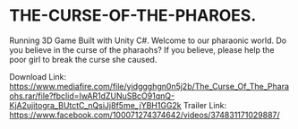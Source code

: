 # THE-CURSE-OF-THE-PHAROES.
Running 3D Game Built with Unity C#.
Welcome to our pharaonic world. 
Do you believe in the curse of the pharaohs?
If you believe, please help the poor girl to break the curse she caused.

Download Link: https://www.mediafire.com/file/yjdggghgn0n5j2b/The_Curse_Of_The_Pharaohs.rar/file?fbclid=IwAR1dZUNuSBcO91qnQ-KjA2ujitogra_BUtctC_nQsiJj8f5me_jYBH1GG2k
Trailer Link: https://www.facebook.com/100071274374642/videos/374831171029887/

